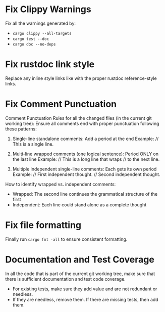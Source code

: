 # Fix Clippy Warnings

Fix all the warnings generated by:
  - `cargo clippy --all-targets`
  - `cargo test --doc`
  - `cargo doc --no-deps`

# Fix rustdoc link style

Replace any inline style links like  with the proper rustdoc reference-style links.

# Fix Comment Punctuation

Comment Punctuation Rules for all the changed files (in the current git working tree):
Ensure all comments end with proper punctuation following these patterns:

1. Single-line standalone comments: Add a period at the end
   Example: // This is a single line.

2. Multi-line wrapped comments (one logical sentence): Period ONLY on the last line
   Example: // This is a long line that wraps
            // to the next line.

3. Multiple independent single-line comments: Each gets its own period
   Example: // First independent thought.
            // Second independent thought.

How to identify wrapped vs. independent comments:
- Wrapped: The second line continues the grammatical structure of the first
- Independent: Each line could stand alone as a complete thought

# Fix file formatting

Finally run `cargo fmt -all` to ensure consistent formatting.

# Documentation and Test Coverage

In all the code that is part of the current git working tree, make sure that there is sufficient
documentation and test code coverage.
- For existing tests, make sure they add value and are not redundant or needless.
- If they are needless, remove them. If there are missing tests, then add them.